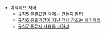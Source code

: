 - 이펙티브 자바
    - [규칙5 불필요한 객체는 만들지 말라](https://github.com/chori84/til/blob/master/Book/EffectiveJava-2nd/ch2-객체의_생성과_삭제/rule05-불필요한_객체는_만들지_말라.md)
    - [규칙6 유효기간이 지난 객체 참조는 폐기하라](https://github.com/chori84/til/blob/master/Book/EffectiveJava-2nd/ch2-객체의_생성과_삭제/rule06-유효기간이_지난_객체_참조는_폐기하라.md)
    - [규칙7 종료자 사용을 파하라](https://github.com/chori84/til/blob/master/Book/EffectiveJava-2nd/ch2-객체의_생성과_삭제/rule07-종료자_사용을_피하라.md)